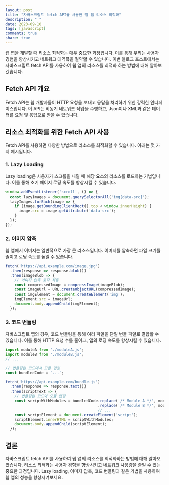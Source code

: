 ```yaml
---
layout: post
title: "자바스크립트 fetch API를 사용한 웹 앱 리소스 최적화"
description: " "
date: 2023-09-10
tags: [javascript]
comments: true
share: true
---
```


웹 앱을 개발할 때 리소스 최적화는 매우 중요한 과정입니다. 이를 통해 우리는 사용자 경험을 향상시키고 네트워크 대역폭을 절약할 수 있습니다. 이번 블로그 포스트에서는 자바스크립트 fetch API를 사용하여 웹 앱의 리소스를 최적화 하는 방법에 대해 알아보겠습니다.

## Fetch API 개요

Fetch API는 웹 개발자들이 HTTP 요청을 보내고 응답을 처리하기 위한 강력한 인터페이스입니다. 이 API는 비동기 네트워크 작업을 수행하고, Json이나 XML과 같은 데이터를 요청 및 응답으로 받을 수 있습니다.

## 리소스 최적화를 위한 Fetch API 사용

Fetch API를 사용하면 다양한 방법으로 리소스를 최적화할 수 있습니다. 아래는 몇 가지 예시입니다.

### 1. Lazy Loading

Lazy loading은 사용자가 스크롤을 내릴 때 해당 요소의 리소스를 로드하는 기법입니다. 이를 통해 초기 페이지 로딩 속도를 향상시킬 수 있습니다.

```javascript
window.addEventListener('scroll', () => {
  const lazyImages = document.querySelectorAll('img[data-src]');
  lazyImages.forEach(image => {
    if (image.getBoundingClientRect().top < window.innerHeight) {
      image.src = image.getAttribute('data-src');
    }
  });
});
```

### 2. 이미지 압축

웹 앱에서 이미지는 일반적으로 가장 큰 리소스입니다. 이미지를 압축하면 파일 크기를 줄이고 로딩 속도를 높일 수 있습니다.

```javascript
fetch('https://api.example.com/image.jpg')
  .then(response => response.blob())
  .then(imageBlob => {
    // 이미지 압축 로직 적용
    const compressedImage = compressImage(imageBlob); 
    const imageUrl = URL.createObjectURL(compressedImage);
    const imgElement = document.createElement('img');
    imgElement.src = imageUrl;
    document.body.appendChild(imgElement);
  });
```

### 3. 코드 번들링

자바스크립트 앱의 경우, 코드 번들링을 통해 여러 파일을 단일 번들 파일로 결합할 수 있습니다. 이를 통해 HTTP 요청 수를 줄이고, 앱의 로딩 속도를 향상시킬 수 있습니다.

```javascript
import moduleA from './moduleA.js';
import moduleB from './moduleB.js';
// ...

// 번들링된 코드에서 모듈 맵핑
const bundledCode = `...`;

fetch('https://api.example.com/bundle.js')
  .then(response => response.text())
  .then(scriptText => {
    // 번들링된 코드와 모듈 맵핑
    const scriptWithModules = bundledCode.replace('/* Module A */', moduleA)
                                         .replace('/* Module B */', moduleB)
                                         // ...
    const scriptElement = document.createElement('script');
    scriptElement.innerHTML = scriptWithModules;
    document.body.appendChild(scriptElement);
  });
```

## 결론

자바스크립트 fetch API를 사용하여 웹 앱의 리소스를 최적화하는 방법에 대해 알아보았습니다. 리소스 최적화는 사용자 경험을 향상시키고 네트워크 사용량을 줄일 수 있는 중요한 과정입니다. Lazy loading, 이미지 압축, 코드 번들링과 같은 기법을 사용하여 웹 앱의 성능을 향상시켜보세요.
